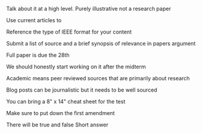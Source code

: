 Talk about it at a high level. Purely illustrative not a research paper

Use current articles to 

Reference the type of IEEE format for your content

Submit a list of source and a brief synopsis of relevance in papers argument

Full paper is due the 28th

We should honestly start working on it after the midterm

Academic means peer reviewed sources that are primarily about research

Blog posts can be journalistic but it needs to be well sourced

You can bring a 8" x 14" cheat sheet for the test

Make sure to put down the first amendment

There will be true and false
Short answer
